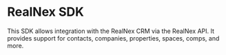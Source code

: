 # RealNex SDK

This SDK allows integration with the RealNex CRM via the RealNex API. It provides support for contacts, companies, properties, spaces, comps, and more.
